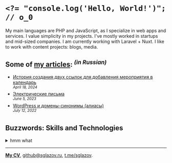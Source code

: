 # `<?= "console.log('Hello, World!')"; // o_0`
My main languages are PHP and JavaScript, as I specialize in web apps and services. I value simplicity in my projects. I've mostly worked in startups and mid-sized companies. I am currently working with Laravel + Nuxt. I like to work with content projects: blogs, media.

## Some of [my articles](https://sglazov.ru/notes/): <sup>_(in Russian)_</sup>

* [История создания двух ссылок для добавления мероприятия в календарь](https://sglazov.ru/notes/add-to-calendar/) <br />
<sup>_April 18, 2024_</sup>
* [Электрические письма](https://sglazov.ru/notes/emails/) <br />
<sup>_June 5, 2023_</sup>
* [WordPress и домены-синонимы (алиасы)](https://sglazov.ru/notes/wordpress-domains/) <br />
<sup>_July 12, 2022_</sup>


## Buzzwords: Skills and Technologies
<details>
  <summary>hmm what</summary>

  Accessibility (a11y), Stylus, Blade, ispmanager, Bitbucket, Shell, MySQL, JavaScript, Gulp, PostCSS, Less, БЭМ, HTTPie, Docker, phpMyAdmin, React, styled-components, Tailwind, SCSS, Tinkoff API, Livewire, Cypress, Eloquent ORM, Deployer.php, PHP, Eleventy (11ty), Figma, SVG, Nginx, Shop-Script, Pug (Jade), Reg.ru, Vite, HTML, Sketch, Apache, GitHub Actions, Grunt, jQuery, GitLab, WordPress, MAMP, CSS, Flarum, SEO, Markdown, Zeplin, CloudPayments API, Composer, Vue, Makefile, Laravel Nova, Photoshop, webpack, Git, Laravel, Nuxt, TimeWeb, Nunjucks, GitHub, Bootstrap.
</details>

----
[**My CV**](https://sglazov.ru/cv/), [github@sglazov.ru](mailto:github@sglazov.ru), [t.me/sglazov](https://t.me/sglazov).
